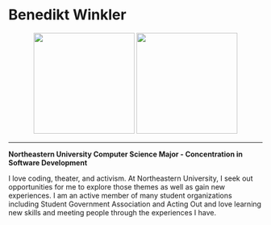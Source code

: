 <h1>Benedikt Winkler</h1>

<p align="center">
<a>
  <img height=200 src="https://github-readme-stats-chi-five-96.vercel.app/api?username=b-at-neu&show_icons=true&theme=radical&show=prs_merged,prs_merged_percentage&rank_icon=percentile"/>
</a>
<a>
  <img height=200 src="https://github-readme-stats-chi-five-96.vercel.app/api/top-langs/?username=b-at-neu&theme=radical&layout=donut"/>
</a>
</p>

<hr/>

**Northeastern University
Computer Science Major - Concentration in Software Development**

I love coding, theater, and activism. At Northeastern University, I seek out opportunities for me to explore those themes as well as gain new experiences. I am an active member of many student organizations including Student Government Association and Acting Out and love learning new skills and meeting people through the experiences I have.
